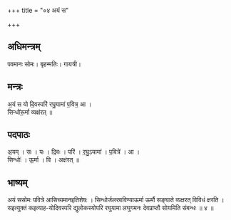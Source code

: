 +++
title = "०४ अयं स"

+++
## अधिमन्त्रम्
पवमानः सोमः। बृहन्मतिः। गायत्री।

## मन्त्रः
अ॒यं स यो दि॒वस्परि॑ रघु॒यामा॑ प॒वित्र॒ आ ।  
सिन्धो॑रू॒र्मा व्यक्ष॑रत् ॥

## पदपाठः
अ॒यम् । सः । यः । दि॒वः । परि॑ । र॒घु॒ऽयामा॑ । प॒वित्रे॑ । आ ।  
सिन्धोः॑ । ऊ॒र्मा । वि । अक्ष॑रत् ॥

## भाष्यम्
अयं ससोमः पवित्रे आसिच्यमानइतिशेषः । सिन्धोर्जलस्राविण्याऊर्मा ऊर्मौ सङ्घाते व्यक्षरत् विविधं क्षरति । सइत्युक्तं कइत्याह-योदिवस्परि द्युलोकस्योपरि रघुयामा लघुगमनः देवप्राप्तौ सोयमिति संबन्धः ॥ ४ ॥